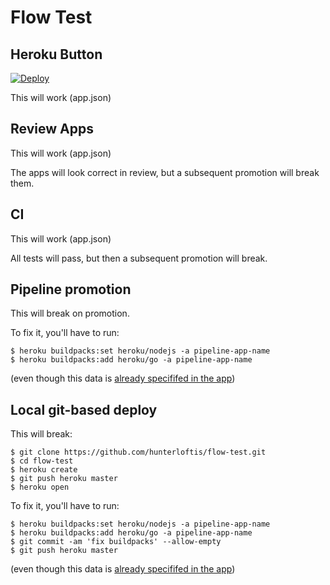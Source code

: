 # Flow Test

## Heroku Button

[![Deploy](https://www.herokucdn.com/deploy/button.svg)](https://heroku.com/deploy)

This will work (app.json)

## Review Apps

This will work (app.json)

The apps will look correct in review, but a subsequent promotion will break them.

## CI

This will work (app.json)

All tests will pass, but then a subsequent promotion will break.

## Pipeline promotion

This will break on promotion.

To fix it, you'll have to run:

```
$ heroku buildpacks:set heroku/nodejs -a pipeline-app-name
$ heroku buildpacks:add heroku/go -a pipeline-app-name
```

(even though this data is [already specififed in the app](app.json))

## Local git-based deploy

This will break:

```
$ git clone https://github.com/hunterloftis/flow-test.git
$ cd flow-test
$ heroku create
$ git push heroku master
$ heroku open
```

To fix it, you'll have to run:

```
$ heroku buildpacks:set heroku/nodejs -a pipeline-app-name
$ heroku buildpacks:add heroku/go -a pipeline-app-name
$ git commit -am 'fix buildpacks' --allow-empty
$ git push heroku master
```

(even though this data is [already specififed in the app](app.json))
